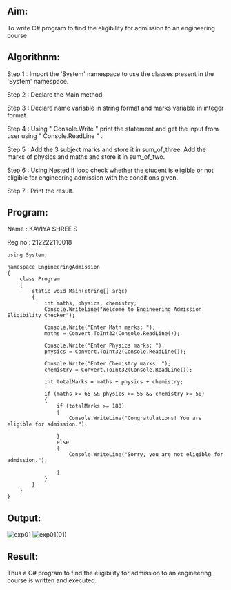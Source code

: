 ## Aim:
To write C# program to find the eligibility for admission to an engineering course

## Algorithnm:
Step 1 : Import the 'System' namespace to use the classes present in the 'System' namespace.

Step 2 : Declare the Main method.

Step 3 : Declare name variable in string format and marks variable in integer format.

Step 4 : Using " Console.Write " print the statement and get the input from user using " Console.ReadLine " .

Step 5 : Add the 3 subject marks and store it in sum_of_three. Add the marks of physics and maths and store it in sum_of_two.

Step 6 : Using Nested if loop check whether the student is eligible or not eligible for engineering admission with the conditions given.

Step 7 : Print the result.

## Program:
Name : KAVIYA SHREE S

Reg no : 212222110018
```
using System;

namespace EngineeringAdmission
{
    class Program
    {
        static void Main(string[] args)
        {
            int maths, physics, chemistry;
            Console.WriteLine("Welcome to Engineering Admission Eligibility Checker");

            Console.Write("Enter Math marks: ");
            maths = Convert.ToInt32(Console.ReadLine());

            Console.Write("Enter Physics marks: ");
            physics = Convert.ToInt32(Console.ReadLine());

            Console.Write("Enter Chemistry marks: ");
            chemistry = Convert.ToInt32(Console.ReadLine());

            int totalMarks = maths + physics + chemistry;

            if (maths >= 65 && physics >= 55 && chemistry >= 50)
            {
                if (totalMarks >= 180)
                {
                    Console.WriteLine("Congratulations! You are eligible for admission.");

                }
                else
                {
                    Console.WriteLine("Sorry, you are not eligible for admission.");

                }
            }
        }
    }
}

```




## Output:
![exp01](https://github.com/arunkumarsukdevchavan/Eligibility-for-Admission/assets/118343978/529bef16-7733-423f-8d82-7ba9870b2ee0)
![exp01(01)](https://github.com/arunkumarsukdevchavan/Eligibility-for-Admission/assets/118343978/24fd6204-78b0-4f91-bf5a-bde473d9cf5f)

## Result:
Thus a C# program to find the eligibility for admission to an engineering course is written and executed.

